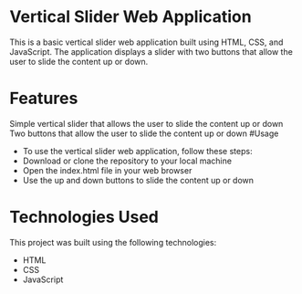 # Vertical Slider Web Application
This is a basic vertical slider web application built using HTML, CSS, and JavaScript. The application displays a slider with two buttons that allow the user to slide the content up or down.

# Features
Simple vertical slider that allows the user to slide the content up or down
Two buttons that allow the user to slide the content up or down
#Usage
- To use the vertical slider web application, follow these steps:
- Download or clone the repository to your local machine
- Open the index.html file in your web browser
- Use the up and down buttons to slide the content up or down

# Technologies Used
This project was built using the following technologies:

- HTML
- CSS
- JavaScript
